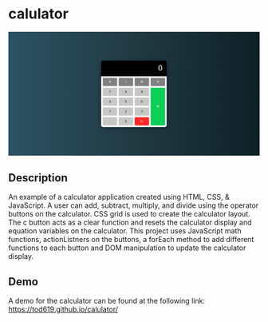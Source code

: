 # calulator

![Product image](img1.PNG)

## Description

An example of a calculator application created using HTML, CSS, & JavaScript. A user can add, subtract, multiply, and divide using the operator buttons on the calculator. CSS grid is used to create the calculator layout. The c button acts as a clear function and resets the calculator display and equation variables on the calculator. This project uses JavaScript math functions, actionListners on the buttons, a forEach method to add different functions to each button and DOM manipulation to update the calculator display.

## Demo

A demo for the calculator can be found at the following link: https://tod619.github.io/calulator/
